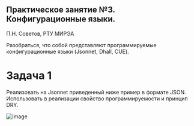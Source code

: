 ## Практическое занятие №3. Конфигурационные языки.

П.Н. Советов, РТУ МИРЭА

Разобраться, что собой представляют программируемые конфигурационные языки (Jsonnet, Dhall, CUE).

# Задача 1

Реализовать на Jsonnet приведенный ниже пример в формате JSON. Использовать в реализации свойство программируемости и принцип DRY.

![image](https://github.com/user-attachments/assets/a486508b-7e3e-4afd-8017-5bae4ea70f57)
